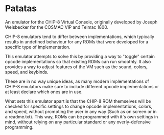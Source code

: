 # Patatas

An emulator for the CHIP-8 Virtual Console, originally developed by Joseph Weisbecker for the COSMAC VIP and Telmac 1800.

CHIP-8 emulators tend to differ between implementations, which typically results in undefined behaviour for any ROMs that were developed for a specific type of implementation.

This emulator attempts to solve this by providing a way to "toggle" certain opcode implementations so that existing ROMs can run smoothly. It also provides a way to adjust features of the VM such as the sound, colors, speed, and keybinds.

These are in no way unique ideas, as many modern implementations of CHIP-8 emulators make sure to include different opcode implementations or at least declare which ones are in use.

What sets this emulator apart is that the CHIP-8 ROM themselves will be checked for specific settings to change opcode implementations, colors, and speed, without prompting the user in any way (Such as on screen or in a readme.txt). This way, ROMs can be programmed with it's own settings in mind, without relying on any particular standard or any overly-defensive programming.